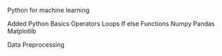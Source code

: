 Python for machine learning

Added Python Basics
Operators
Loops
If else
Functions
Numpy 
Pandas
Matplotlib

Data Preprocessing
